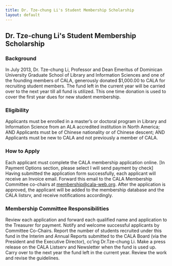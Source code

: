 ```yaml
---
title: Dr. Tze-chung Li's Student Membership Scholarship
layout: default
---
```


## Dr. Tze-chung Li's Student Membership Scholarship
### Background

In July 2013, Dr. Tze-chung Li, Professor and Dean Emeritus of Dominican University Graduate School of Library and Information Sciences and one of the founding members of CALA, generously donated $1,000.00 to CALA for recruiting student members. The fund left in the current year will be carried over to the next year till all fund is utilized. This one time donation is used to cover the first year dues for new student membership.

### Eligibility
Applicants must be enrolled in a master’s or doctoral program in Library and Information Science from an ALA accredited institution in North America; AND
Applicants must be of Chinese nationality or of Chinese descent; AND
Applicants must be new to CALA and not previously a member of CALA.

### How to Apply
Each applicant must complete the CALA membership application online. [In Payment Options section, please select I will send payment by check]
Having submitted the application form successfully, each applicant will receive an Invoice email. Forward this email to the CALA Membership Committee co-chairs at membership@cala-web.org. 
After the application is approved, the applicant will be added to the membership database and the CALA listsrv, and receive notifications accordingly. 

### Membership Committee Responsibilities
Review each application and forward each qualified name and application to the Treasurer for payment.
Notify and welcome successful applicants by Committee Co-Chairs.
Report the number of students recruited under this fund in the Interim and Annual Reports submitted to the CALA Board (via the President and the
Executive Director), cc’ing Dr.Tze-chung Li.
Make a press release on the CALA Listserv and Newsletter when the fund is used up.
Carry over to the next year the fund left in the current year.
Review the work and revise the guidelines.